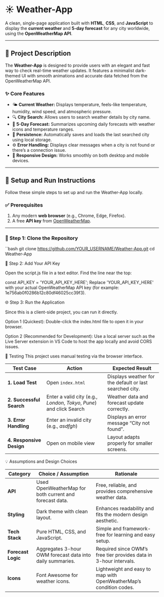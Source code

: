 # ☀️ Weather-App

A clean, single-page application built with **HTML**, **CSS**, and **JavaScript** to display the **current weather** and **5-day forecast** for any city worldwide, using the **OpenWeatherMap API**.

---

## 📄 Project Description

The **Weather-App** is designed to provide users with an elegant and fast way to check real-time weather updates. It features a minimalist dark-themed UI with smooth animations and accurate data fetched from the OpenWeatherMap API.

### ✨ Core Features

- 🌤 **Current Weather:** Displays temperature, feels-like temperature, humidity, wind speed, and atmospheric pressure.  
- 🔍 **City Search:** Allows users to search weather details by city name.  
- 📅 **5-Day Forecast:** Summarizes upcoming daily forecasts with weather icons and temperature ranges.  
- 💾 **Persistence:** Automatically saves and loads the last searched city using local storage.  
- ⚙️ **Error Handling:** Displays clear messages when a city is not found or there’s a connection issue.  
- 📱 **Responsive Design:** Works smoothly on both desktop and mobile devices.

---

## 🚀 Setup and Run Instructions

Follow these simple steps to set up and run the Weather-App locally.

### ✅ Prerequisites

1. Any modern **web browser** (e.g., Chrome, Edge, Firefox).  
2. A free **API key** from [OpenWeatherMap](https://openweathermap.org/api).

---
### 🧩 Step 1: Clone the Repository

``bash
git clone https://github.com/YOUR_USERNAME/Weather-App.git
cd Weather-App

🔑 Step 2: Add Your API Key

Open the script.js file in a text editor.
Find the line near the top:

const API_KEY = 'YOUR_API_KEY_HERE';
Replace 'YOUR_API_KEY_HERE' with your actual OpenWeatherMap API key (for example: 1e756ab0f0286b12c80df46025cc39f3).

🌐 Step 3: Run the Application

Since this is a client-side project, you can run it directly.

Option 1 (Quickest):
Double-click the index.html file to open it in your browser.

Option 2 (Recommended for Development):
Use a local server such as the Live Server extension in VS Code to host the app locally and avoid CORS issues.

🧪 Testing
This project uses manual testing via the browser interface.

| Test Case                | Action                                                                | Expected Result                                         |
| ------------------------ | --------------------------------------------------------------------- | ------------------------------------------------------- |
| **1. Load Test**         | Open `index.html`                                                     | Displays weather for the default or last searched city. |
| **2. Successful Search** | Enter a valid city (e.g., *London*, *Tokyo*, *Pune*) and click Search | Weather data and forecast update correctly.             |
| **3. Error Handling**    | Enter an invalid city (e.g., *asdfgh*)                                | Displays an error message “City not found”.             |
| **4. Responsive Design** | Open on mobile view                                                   | Layout adapts properly for smaller screens.             |

💡 Assumptions and Design Choices

| Category           | Choice / Assumption                                       | Rationale                                                          |
| ------------------ | --------------------------------------------------------- | ------------------------------------------------------------------ |
| **API**            | Used OpenWeatherMap for both current and forecast data.   | Free, reliable, and provides comprehensive weather data.           |
| **Styling**        | Dark theme with clean layout.                             | Enhances readability and fits the modern design aesthetic.         |
| **Tech Stack**     | Pure HTML, CSS, and JavaScript.                           | Simple and framework-free for learning and easy setup.             |
| **Forecast Logic** | Aggregates 3-hour OWM forecast data into daily summaries. | Required since OWM’s free tier provides data in 3-hour intervals.  |
| **Icons**          | Font Awesome for weather icons.                           | Lightweight and easy to map with OpenWeatherMap’s condition codes. |


